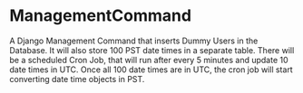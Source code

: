 # ManagementCommand
A Django Management Command that inserts Dummy Users in the Database. It will also store 100 PST date times in a separate table. There will be a scheduled Cron Job, that will run after every 5 minutes and update 10 date times in UTC. Once all 100 date times are in UTC, the cron job will start converting date time objects in PST. 

